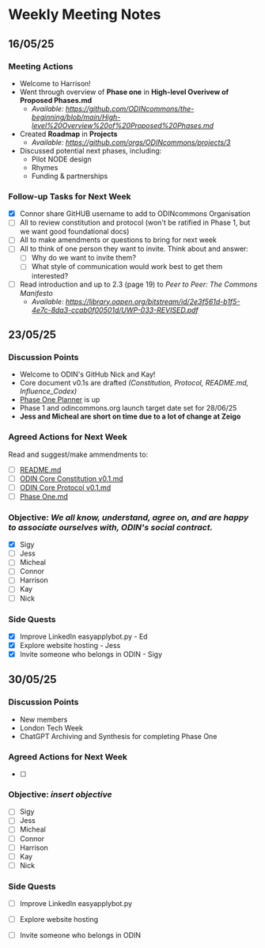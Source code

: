 # Weekly Meeting Notes

## **16/05/25**

### **Meeting Actions**

- Welcome to Harrison!
- Went through overview of **Phase one** in **High-level Overivew of Proposed Phases.md**
  - _Available: https://github.com/ODINcommons/the-beginning/blob/main/High-level%20Overview%20of%20Proposed%20Phases.md_
- Created **Roadmap** in **Projects**
  - _Available: https://github.com/orgs/ODINcommons/projects/3_
- Discussed potential next phases, including:
  - Pilot NODE design
  - Rhymes
  - Funding & partnerships

### **Follow-up Tasks for Next Week**

- [x] Connor share GitHUB username to add to ODINcommons Organisation
- [ ] All to review constitution and protocol (won't be ratified in Phase 1, but we want good foundational docs)
- [ ] All to make amendments or questions to bring for next week
- [ ] All to think of one person they want to invite. Think about and answer:
  - [ ] Why do we want to invite them?
  - [ ] What style of communication would work best to get them interested?
- [ ] Read introduction and up to 2.3 (page 19) to _Peer to Peer: The Commons Manifesto_
  - _Available: https://library.oapen.org/bitstream/id/2e3f561d-b1f5-4e7c-8da3-ccab0f00501d/UWP-033-REVISED.pdf_

## **23/05/25**

### **Discussion Points**
- Welcome to ODIN's GitHub Nick and Kay!
- Core document v0.1s are drafted _(Constitution, Protocol, README.md, Influence_Codex)_
- [Phase One Planner](https://github.com/orgs/ODINcommons/projects/4) is up
- Phase 1 and odincommons.org launch target date set for 28/06/25
- **Jess and Micheal are short on time due to a lot of change at Zeigo**

### **Agreed Actions for Next Week**
Read and suggest/make ammendments to:
- [ ] [README.md](https://github.com/ODINcommons/the-beginning/blob/main/README.md)
- [ ] [ODIN Core Constitution v0.1.md](https://github.com/ODINcommons/the-beginning/blob/main/ODIN%20Constitution%20v0.1.md)
- [ ] [ODIN Core Protocol v0.1.md](https://github.com/ODINcommons/the-beginning/blob/main/ODIN%20Core%20Protocol%20v0.1.md)
- [ ] [Phase One.md](https://github.com/ODINcommons/the-beginning/blob/main/Phase%20One.md)

### **Objective:** _We all know, understand, agree on, and are happy to associate ourselves with, ODIN's social contract._
- [x] Sigy
- [ ] Jess
- [ ] Micheal
- [ ] Connor
- [ ] Harrison
- [ ] Kay
- [ ] Nick

### **Side Quests**
- [x] Improve LinkedIn easyapplybot.py - Ed
- [x] Explore website hosting - Jess
- [x] Invite someone who belongs in ODIN - Sigy

## **30/05/25**

### **Discussion Points**
- New members
- London Tech Week
- ChatGPT Archiving and Synthesis for completing Phase One

### **Agreed Actions for Next Week**

- [ ] 


### **Objective:** _insert objective_
- [ ] Sigy
- [ ] Jess
- [ ] Micheal
- [ ] Connor
- [ ] Harrison
- [ ] Kay
- [ ] Nick

### **Side Quests**
- [ ] Improve LinkedIn easyapplybot.py
- [ ] Explore website hosting
- [ ] Invite someone who belongs in ODIN

